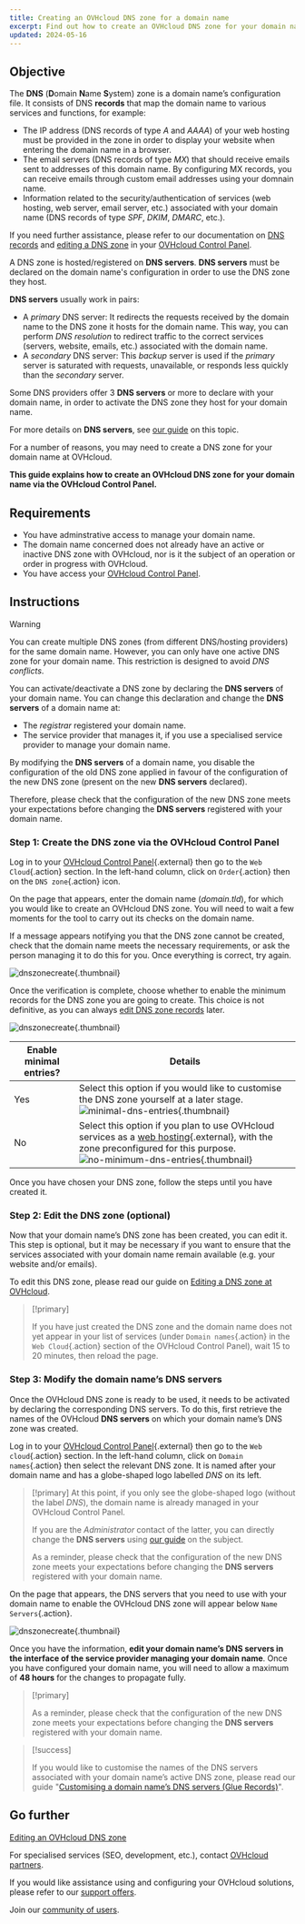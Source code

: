 ```yaml
---
title: Creating an OVHcloud DNS zone for a domain name
excerpt: Find out how to create an OVHcloud DNS zone for your domain name via the OVHcloud Control Panel
updated: 2024-05-16
---
```


## Objective

The **DNS** (**D**omain **N**ame **S**ystem) zone is a domain name’s configuration file. It consists of DNS **records** that map the domain name to various services and functions, for example:

- The IP address (DNS records of type *A* and *AAAA*) of your web hosting must be provided in the zone in order to display your website when entering the domain name in a browser.
- The email servers (DNS records of type *MX*) that should receive emails sent to addresses of this domain name. By configuring MX records, you can receive emails through custom email addresses using your domnain name.
- Information related to the security/authentication of services (web hosting, web server, email server, etc.) associated with your domain name (DNS records of type *SPF*, *DKIM*, *DMARC*, etc.).

If you need further assistance, please refer to our documentation on [DNS records](/pages/web_cloud/domains/dns_zone_records) and [editing a DNS zone](/pages/web_cloud/domains/dns_zone_edit) in your [OVHcloud Control Panel](/links/manager).

A DNS zone is hosted/registered on **DNS servers**. **DNS servers** must be declared on the domain name's configuration in order to use the DNS zone they host.

**DNS servers** usually work in pairs:

- A *primary* DNS server: It redirects the requests received by the domain name to the DNS zone it hosts for the domain name. This way, you can perform *DNS resolution* to redirect traffic to the correct services (servers, website, emails, etc.) associated with the domain name.
- A *secondary* DNS server: This *backup* server is used if the *primary* server is saturated with requests, unavailable, or responds less quickly than the *secondary* server.

Some DNS providers offer 3 **DNS servers** or more to declare with your domain name, in order to activate the DNS zone they host for your domain name.

For more details on **DNS servers**, see [our guide](/pages/web_cloud/domains/dns_server_general_information) on this topic.

For a number of reasons, you may need to create a DNS zone for your domain name at OVHcloud.

**This guide explains how to create an OVHcloud DNS zone for your domain name via the OVHcloud Control Panel.**

## Requirements

- You have adminstrative access to manage your domain name.
- The domain name concerned does not already have an active or inactive DNS zone with OVHcloud, nor is it the subject of an operation or order in progress with OVHcloud.
- You have access your [OVHcloud Control Panel](/links/manager).

## Instructions

> [!warning]
>
> You can create multiple DNS zones (from different DNS/hosting providers) for the same domain name. However, you can only have one active DNS zone for your domain name. This restriction is designed to avoid *DNS conflicts*.
>
> You can activate/deactivate a DNS zone by declaring the **DNS servers** of your domain name. You can change this declaration and change the **DNS servers** of a domain name at: 
>
> - The *registrar* registered your domain name.
> - The service provider that manages it, if you use a specialised service provider to manage your domain name.
>
> By modifying the **DNS servers** of a domain name, you disable the configuration of the old DNS zone applied in favour of the configuration of the new DNS zone (present on the new **DNS servers** declared).
>
> Therefore, please check that the configuration of the new DNS zone meets your expectations before changing the **DNS servers** registered with your domain name.
>

### Step 1: Create the DNS zone via the OVHcloud Control Panel

Log in to your [OVHcloud Control Panel](/links/manager){.external} then go to the `Web Cloud`{.action} section. In the left-hand column, click on `Order`{.action} then on the `DNS zone`{.action} icon.

On the page that appears, enter the domain name (*domain.tld*), for which you would like to create an OVHcloud DNS zone. You will need to wait a few moments for the tool to carry out its checks on the domain name.

If a message appears notifying you that the DNS zone cannot be created, check that the domain name meets the necessary requirements, or ask the person managing it to do this for you. Once everything is correct, try again.

![dnszonecreate](images/adding-a-dns-zone.png){.thumbnail}

Once the verification is complete, choose whether to enable the minimum records for the DNS zone you are going to create. This choice is not definitive, as you can always [edit DNS zone records](/pages/web_cloud/domains/dns_zone_edit) later.

![dnszonecreate](images/adding-a-dns-zone-step-2.png){.thumbnail}

|Enable minimal entries?|Details|
|---|---|
|Yes|Select this option if you would like to customise the DNS zone yourself at a later stage.</br>![minimal-dns-entries](images/dashboard-minimal-entries.png){.thumbnail}|
|No|Select this option if you plan to use OVHcloud services as a [web hosting](/links/web/hosting){.external}, with the zone preconfigured for this purpose.</br>![no-minimum-dns-entries](images/dashboard-ovh-full-entries.png){.thumbnail}|

Once you have chosen your DNS zone, follow the steps until you have created it.

### Step 2: Edit the DNS zone (optional)

Now that your domain name’s DNS zone has been created, you can edit it. This step is optional, but it may be necessary if you want to ensure that the services associated with your domain name remain available (e.g. your website and/or emails).

To edit this DNS zone, please read our guide on [Editing a DNS zone at OVHcloud](/pages/web_cloud/domains/dns_zone_edit).

> [!primary]
>
> If you have just created the DNS zone and the domain name does not yet appear in your list of services (under `Domain names`{.action} in the `Web Cloud`{.action} section of the OVHcloud Control Panel), wait 15 to 20 minutes, then reload the page.
>

### Step 3: Modify the domain name’s DNS servers

Once the OVHcloud DNS zone is ready to be used, it needs to be activated by declaring the corresponding DNS servers. To do this, first retrieve the names of the OVHcloud **DNS servers** on which your domain name’s DNS zone was created.

Log in to your [OVHcloud Control Panel](/links/manager){.external} then go to the `Web cloud`{.action} section. In the left-hand column, click on `Domain names`{.action} then select the relevant DNS zone. It is named after your domain name and has a globe-shaped logo labelled *DNS* on its left.

> [!primary]
> At this point, if you only see the globe-shaped logo (without the label *DNS*), the domain name is already managed in your OVHcloud Control Panel. 
>
> If you are the *Administrator* contact of the latter, you can directly change the **DNS servers** using [our guide](/pages/web_cloud/domains/dns_server_edit) on the subject.
>
> As a reminder, please check that the configuration of the new DNS zone meets your expectations before changing the **DNS servers** registered with your domain name.
>

On the page that appears, the DNS servers that you need to use with your domain name to enable the OVHcloud DNS zone will appear below `Name Servers`{.action}.

![dnszonecreate](images/name-servers.png){.thumbnail}

Once you have the information, **edit your domain name’s DNS servers in the interface of the service provider managing your domain name**. Once you have configured your domain name, you will need to allow a maximum of **48 hours** for the changes to propagate fully.

> [!primary]
>
> As a reminder, please check that the configuration of the new DNS zone meets your expectations before changing the **DNS servers** registered with your domain name.
>

> [!success]
>
> If you would like to customise the names of the DNS servers associated with your domain name’s active DNS zone, please read our guide "[Customising a domain name’s DNS servers (Glue Records)](/pages/web_cloud/domains/glue_registry)".
>

## Go further

[Editing an OVHcloud DNS zone](/pages/web_cloud/domains/dns_zone_edit)

For specialised services (SEO, development, etc.), contact [OVHcloud partners](/links/partner).

If you would like assistance using and configuring your OVHcloud solutions, please refer to our [support offers](/links/support).

Join our [community of users](/links/community). 
